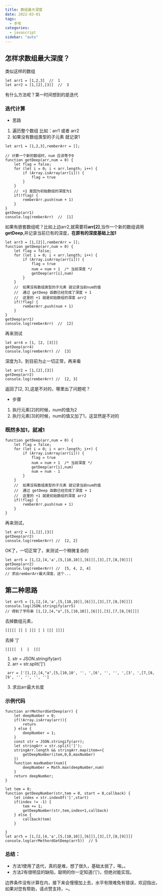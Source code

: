 ```yaml
---
title: 数组最大深度
date: 2022-03-01
tags:
  - 手写
categories:
  - javascript
sidebar: "auto"
---
```


## 怎样求数组最大深度？
类似这样的数组

```
let arr1 = [1,2,3]  //  1
let arr2 = [1,[2],[3]]  //  3
```
有什么方法呢？第一时间想到的是迭代

### 迭代计算
- 思路
1. 遍历整个数组 比如：arr1 或者 arr2
2. 如果没有数组类型的子元素 就记录1

```
let arr1 = [1,2,3],remberArr = [];

// 计算一个新的数组时，num 应该等于0
function getDeep(arr,num = 0) {
    let flag = false;
    for (let i = 0; i < arr.length; i++) {
        if (Array.isArray(arr[i])) {
            flag = true
        }
    }
    //  +1 是因为初始数组的深度为1
    if(!flag) {
        remberArr.push(num + 1)
    }
}
getDeep(arr1)
console.log(remberArr)  //  [1]
```
如果有嵌套数组呢？比如上边arr2,就需要将**arr[2]**,当作一个新的数组调用**getDeep**,并记录当前已有的深度，**在原有的深度基础上加1**

```
let arr3 = [1,[2]],remberArr = [];
function getDeep(arr,num = 0) {
    let flag = false;
    for (let i = 0; i < arr.length; i++) {
        if (Array.isArray(arr[i])) {
            flag = true
            num = num + 1  /* 当前深度 */
            getDeep(arr[i],num) 
        }
    }
    //  如果没有数组类型的子元素 就记录当前num的值
    //  通过 getDeep 函数已经完成了深度 + 1
    //  这里的 +1 就是初始数组的深度 arr2
    if(!flag) {
        remberArr.push(num + 1)
    }
}
getDeep(arr1)
console.log(remberArr)  //  [2] 
```
再来测试

```
let arr4 = [1, [2, [3]]]
getDeep(arr4)
console.log(remberArr) //  [3]
```

深度为3，到目前为止一切正常，再来看
```
let arr2 = [1,[2],[3]]
getDeep(arr2)
console.log(remberArr) //  [2, 3]
```
返回了[2, 3],这是不对的，哪里出了问题呢？
- 步骤
1. 执行元素[2]的时候，num的值为2
2. 执行元素[3]的时候，num的值又加了1，这显然是不对的

### 既然多加1，就减1

```
function getDeep(arr,num = 0) {
    let flag = false;
    for (let i = 0; i < arr.length; i++) {
        if (Array.isArray(arr[i])) {
            flag = true
            num = num + 1  /* 当前深度 */
            getDeep(arr[i],num) 
            num = num - 1
        }
    }
    //  如果没有数组类型的子元素 就记录当前num的值
    //  通过 getDeep 函数已经完成了深度 + 1
    //  这里的 +1 就是初始数组的深度 arr2
    if(!flag) {
        remberArr.push(num + 1)
    }
}
```
再来测试，

```
let arr2 = [1,[2],[3]]
getDeep(arr2)
console.log(remberArr) //  [2, 2]
```
OK了，一切正常了，来测试一个稍微复杂的
```
let arr5 = [1,[2,[4,'a',[5,[10,10]],[6]]],[3],[7,[8,[9]]]]
getDeep(arr2)
console.log(remberArr) //  [5, 4, 2, 4]
// 求出remberArr最大深度，这个...
```
## 第二种思路

```
let arr5 = [1,[2,[4,'a',[5,[10,10]],[6]]],[3],[7,[8,[9]]]]
console.log(JSON.stringify(arr5)
// 得到了字符串 [1,[2,[4,"a",[5,[10,10]],[6]]],[3],[7,[8,[9]]]]
```
去掉数组元素，

```
[[[[[ ]] [ ]]] [ ] [[[ ]]]]
```
去掉 ']'
```
[[[[[  [  [  [[[ 
```
1. str = JSON.stringify(arr)
2. arr = str.split(']') 

```
 arr = ['[1,[2,[4,"a",[5,[10,10', '', ',[6', '', '', ',[3', ',[7,[8,[9', '', '', '', '']
```
3. 求出arr最大长度

### 示例代码

```
function arrMethordGetDeep(arr) {
    let deepNumber = 0;
    if(!Array.isArray(arr)){
        return
    } else {
        deepNumber = 1;
    }
    const str = JSON.stringify(arr);
    let stringArr = str.split(']');
    stringArr.length && stringArr.map(item=>{
        getDeepNumber(item,0,0,maxNumber)
    })
    function maxNumber(num){
        deepNumber = Math.max(deepNumber,num)
    }
    return deepNumber;
}

let tem = 0;
function getDeepNumber(str,tem = 0, start = 0,callback) {
    let index = str.indexOf('[',start)
    if(index != -1) {
        tem += 1;
        getDeepNumber(str,tem,index+1,callback)
    } else {
        callback(tem)
    }

}
let arr5 = [1,[2,[4,'a',[5,[10,10]],[6]]],[3],[7,[8,[9]]]]
console.log(arrMethordGetDeep(arr5))  // 5
```

### 总结：
- 方法1使用了迭代，真的是难，想了很久，基础太弱了，唉。。
- 方法2有很明显的缺陷，聪明的你一定知道('[')，但绝对能实现。

边界条件没有计算在内，接下来会慢慢加上去，水平有限难免有错误，欢迎指出，如果对您有帮助，请点赞支持，~。
